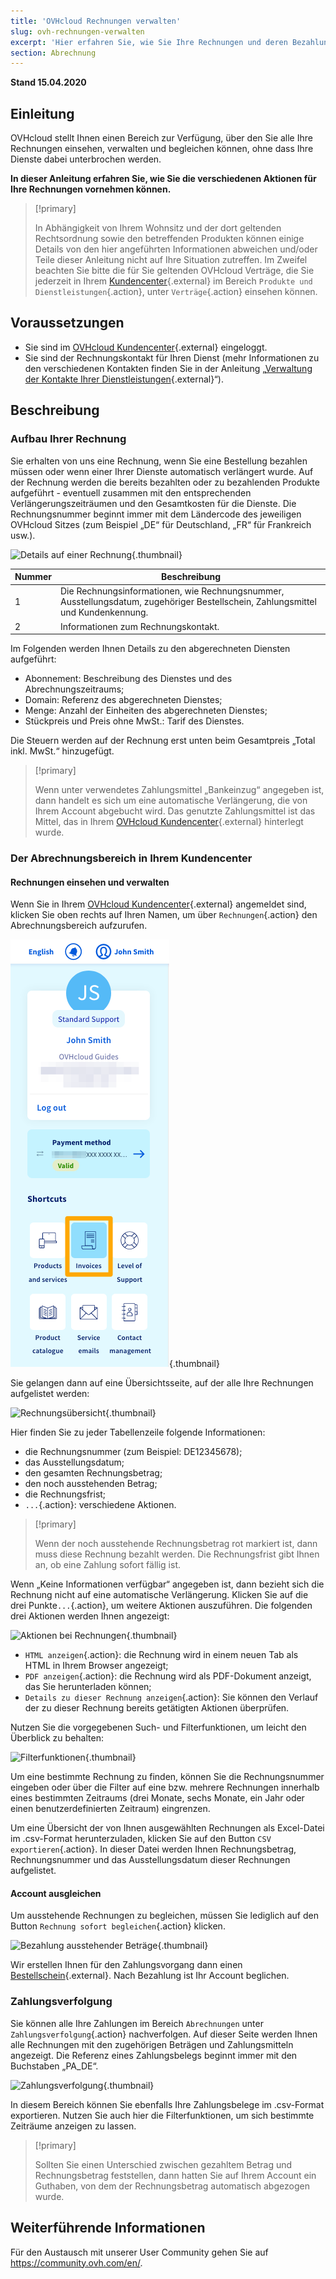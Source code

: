 ```yaml
---
title: 'OVHcloud Rechnungen verwalten'
slug: ovh-rechnungen-verwalten
excerpt: 'Hier erfahren Sie, wie Sie Ihre Rechnungen und deren Bezahlung verwalten.'
section: Abrechnung
---
```


**Stand 15.04.2020**

## Einleitung

OVHcloud stellt Ihnen einen Bereich zur Verfügung, über den Sie alle Ihre Rechnungen einsehen, verwalten und begleichen können, ohne dass Ihre Dienste dabei unterbrochen werden.

**In dieser Anleitung erfahren Sie, wie Sie die verschiedenen Aktionen für Ihre Rechnungen vornehmen können.**

> [!primary]
>
> In Abhängigkeit von Ihrem Wohnsitz und der dort geltenden Rechtsordnung sowie den betreffenden Produkten können einige Details von den hier angeführten Informationen abweichen und/oder Teile dieser Anleitung nicht auf Ihre Situation zutreffen. Im Zweifel beachten Sie bitte die für Sie geltenden OVHcloud Verträge, die Sie jederzeit in Ihrem [Kundencenter](https://www.ovh.com/auth/?action=gotomanager){.external} im Bereich `Produkte und Dienstleistungen`{.action}, unter `Verträge`{.action} einsehen können.
>

## Voraussetzungen

- Sie sind im [OVHcloud Kundencenter](https://www.ovh.com/auth/?action=gotomanager){.external} eingeloggt.
- Sie sind der Rechnungskontakt für Ihren Dienst (mehr Informationen zu den verschiedenen Kontakten finden Sie in der Anleitung „[Verwaltung der Kontakte Ihrer Dienstleistungen](https://docs.ovh.com/de/customer/verwaltung-der-kontakte/){.external}“).


## Beschreibung

### Aufbau Ihrer Rechnung

Sie erhalten von uns eine Rechnung, wenn Sie eine Bestellung bezahlen müssen oder wenn einer Ihrer Dienste automatisch verlängert wurde. Auf der Rechnung werden die bereits bezahlten oder zu bezahlenden Produkte aufgeführt - eventuell zusammen mit den entsprechenden Verlängerungszeiträumen und den Gesamtkosten für die Dienste. Die Rechnungsnummer beginnt immer mit dem Ländercode des jeweiligen OVHcloud Sitzes (zum Beispiel „DE“ für Deutschland, „FR“ für Frankreich usw.).

![Details auf einer Rechnung](images/invoice_ovh.png){.thumbnail}

|Nummer|Beschreibung|
|---|---|
|1|Die Rechnungsinformationen, wie Rechnungsnummer, Ausstellungsdatum, zugehöriger Bestellschein, Zahlungsmittel und Kundenkennung.|
|2|Informationen zum Rechnungskontakt.|

Im Folgenden werden Ihnen Details zu den abgerechneten Diensten aufgeführt:

- Abonnement: Beschreibung des Dienstes und des Abrechnungszeitraums;
- Domain: Referenz des abgerechneten Dienstes;
- Menge: Anzahl der Einheiten des abgerechneten Dienstes; 
- Stückpreis und Preis ohne MwSt.: Tarif des Dienstes.

Die Steuern werden auf der Rechnung erst unten beim Gesamtpreis „Total inkl. MwSt.“ hinzugefügt.

> [!primary]
>
> Wenn unter verwendetes Zahlungsmittel „Bankeinzug“ angegeben ist, dann handelt es sich um eine automatische Verlängerung, die von Ihrem Account abgebucht wird. Das genutzte Zahlungsmittel ist das Mittel, das in Ihrem [OVHcloud Kundencenter](https://www.ovh.com/auth/?action=gotomanager){.external} hinterlegt wurde.
>


### Der Abrechnungsbereich in Ihrem Kundencenter

#### Rechnungen einsehen und verwalten

Wenn Sie in Ihrem [OVHcloud Kundencenter](https://www.ovh.com/auth/?action=gotomanager){.external} angemeldet sind, klicken Sie oben rechts auf Ihren Namen, um über `Rechnungen`{.action} den Abrechnungsbereich aufzurufen.

![Kundencenter](images/hubinvoices.png){.thumbnail}

Sie gelangen dann auf eine Übersichtsseite, auf der alle Ihre Rechnungen aufgelistet werden: 

![Rechnungsübersicht](images/billing_section.png){.thumbnail}

Hier finden Sie zu jeder Tabellenzeile folgende Informationen:

- die Rechnungsnummer (zum Beispiel: DE12345678); 
- das Ausstellungsdatum;
- den gesamten Rechnungsbetrag;
- den noch ausstehenden Betrag;
- die Rechnungsfrist; 
- `...`{.action}: verschiedene Aktionen.


> [!primary]
>
> Wenn der noch ausstehende Rechnungsbetrag rot markiert ist, dann muss diese Rechnung bezahlt werden. Die Rechnungsfrist gibt Ihnen an, ob eine Zahlung sofort fällig ist.
>

Wenn „Keine Informationen verfügbar“ angegeben ist, dann bezieht sich die Rechnung nicht auf eine automatische Verlängerung. Klicken Sie auf die drei Punkte`...`{.action}, um weitere Aktionen auszuführen. Die folgenden drei Aktionen werden Ihnen angezeigt:

![Aktionen bei Rechnungen](images/actions_choices.png){.thumbnail}

- `HTML anzeigen`{.action}: die Rechnung wird in einem neuen Tab als HTML in Ihrem Browser angezeigt;
- `PDF anzeigen`{.action}: die Rechnung wird als PDF-Dokument anzeigt, das Sie herunterladen können;
- `Details zu dieser Rechnung anzeigen`{.action}: Sie können den Verlauf der zu dieser Rechnung bereits getätigten Aktionen überprüfen.


Nutzen Sie die vorgegebenen Such- und Filterfunktionen, um leicht den Überblick zu behalten:

![Filterfunktionen](images/sort_filters.png){.thumbnail}

Um eine bestimmte Rechnung zu finden, können Sie die Rechnungsnummer eingeben oder über die Filter auf eine bzw. mehrere Rechnungen innerhalb eines bestimmten Zeitraums (drei Monate, sechs Monate, ein Jahr oder einen benutzerdefinierten Zeitraum) eingrenzen.

Um eine Übersicht der von Ihnen ausgewählten Rechnungen als Excel-Datei im .csv-Format herunterzuladen, klicken Sie auf den Button `CSV exportieren`{.action}. In dieser Datei werden Ihnen Rechnungsbetrag, Rechnungsnummer und das Ausstellungsdatum dieser Rechnungen aufgelistet.

#### Account ausgleichen

Um ausstehende Rechnungen zu begleichen, müssen Sie lediglich auf den Button `Rechnung sofort begleichen`{.action} klicken.

![Bezahlung ausstehender Beträge](images/pay_debt.png){.thumbnail}

Wir erstellen Ihnen für den Zahlungsvorgang dann einen [Bestellschein](https://docs.ovh.com/de/billing/bestellungen-verwalten-ovh/){.external}. Nach Bezahlung ist Ihr Account beglichen.


### Zahlungsverfolgung

Sie können alle Ihre Zahlungen im Bereich `Abrechnungen` unter `Zahlungsverfolgung`{.action} nachverfolgen. Auf dieser Seite werden Ihnen alle Rechnungen mit den zugehörigen Beträgen und Zahlungsmitteln angezeigt. Die Referenz eines Zahlungsbelegs beginnt immer mit den Buchstaben „PA_DE“.

![Zahlungsverfolgung](images/payment_tracking.png){.thumbnail}

In diesem Bereich können Sie ebenfalls Ihre Zahlungsbelege im .csv-Format exportieren. Nutzen Sie auch hier die Filterfunktionen, um sich bestimmte Zeiträume anzeigen zu lassen.

> [!primary]
>
> Sollten Sie einen Unterschied zwischen gezahltem Betrag und Rechnungsbetrag feststellen, dann hatten Sie auf Ihrem Account ein Guthaben, von dem der Rechnungsbetrag automatisch abgezogen wurde.
>


## Weiterführende Informationen

Für den Austausch mit unserer User Community gehen Sie auf <https://community.ovh.com/en/>.